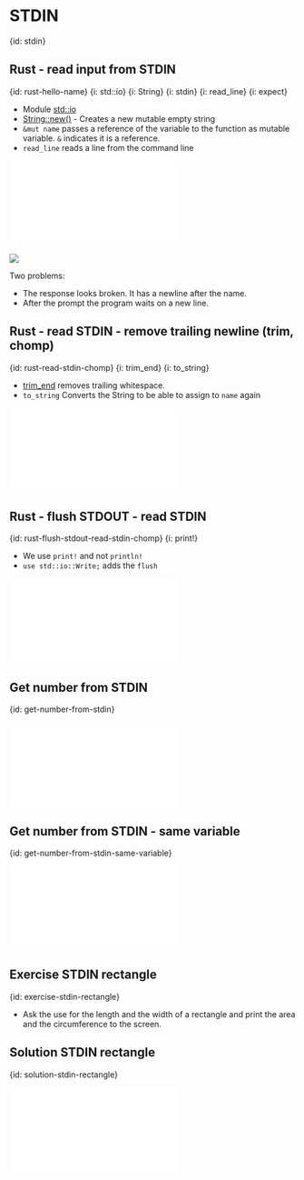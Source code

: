 # STDIN
{id: stdin}

## Rust - read input from STDIN
{id: rust-hello-name}
{i: std::io}
{i: String}
{i: stdin}
{i: read_line}
{i: expect}

* Module [std::io](https://doc.rust-lang.org/std/io/)
* [String::new()](https://doc.rust-lang.org/std/string/struct.String.html#method.new) - Creates a new mutable empty string
* `&mut name` passes a reference of the variable to the function as mutable variable. `&` indicates it is a reference.
* `read_line` reads a line from the command line

![](examples/stdin/hello_name.rs)

![](examples/stdin/hello_name.out)

Two problems:
* The response looks broken. It has a newline after the name.
* After the prompt the program waits on a new line.

## Rust - read STDIN - remove trailing newline (trim, chomp)
{id: rust-read-stdin-chomp}
{i: trim_end}
{i: to_string}

* [trim_end](https://doc.rust-lang.org/std/string/struct.String.html#method.trim_end) removes trailing whitespace.
* `to_string` Converts the String to be able to assign to `name` again

![](examples/stdin/hello_name_chomp.rs)

## Rust - flush STDOUT - read STDIN
{id: rust-flush-stdout-read-stdin-chomp}
{i: print!}

* We use `print!` and not `println!`
* `use std::io::Write;` adds the `flush`

![](examples/stdin/hello_name_chomp_flush.rs)

## Get number from STDIN
{id: get-number-from-stdin}

![](examples/stdin/get_number_from_stdin.rs)

## Get number from STDIN - same variable
{id: get-number-from-stdin-same-variable}

![](examples/stdin/get_number_from_stdin_same_variable.rs)

## Exercise STDIN rectangle
{id: exercise-stdin-rectangle}

* Ask the use for the length and the width of a rectangle and print the area and the circumference to the screen.

## Solution STDIN rectangle
{id: solution-stdin-rectangle}

![](examples/stdin/rectangle.rs)

